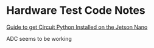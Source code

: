 # Hardware Test Code Notes

[Guide to get Circuit Python Installed on the Jetson Nano](https://learn.adafruit.com/circuitpython-libraries-on-linux-and-the-nvidia-jetson-nano/circuitpython-dragonboard)

ADC seems to be working